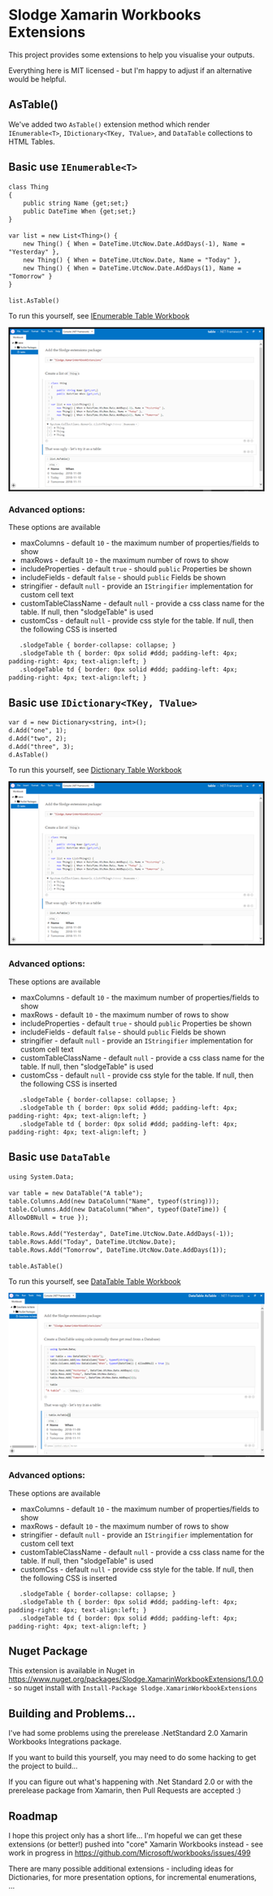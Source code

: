 # Slodge Xamarin Workbooks Extensions

This project provides some extensions to help you visualise your outputs.

Everything here is MIT licensed - but I'm happy to adjust if an alternative would be helpful.

## AsTable()

We've added two `AsTable()` extension method which render `IEnumerable<T>`, `IDictionary<TKey, TValue>`,  and `DataTable` collections to HTML Tables.

## Basic use `IEnumerable<T>`

```
class Thing
{
    public string Name {get;set;}
    public DateTime When {get;set;}
}

var list = new List<Thing>() {
    new Thing() { When = DateTime.UtcNow.Date.AddDays(-1), Name = "Yesterday" },
    new Thing() { When = DateTime.UtcNow.Date, Name = "Today" },
    new Thing() { When = DateTime.UtcNow.Date.AddDays(1), Name = "Tomorrow" }
}

list.AsTable()
```

To run this yourself, see [IEnumerable Table Workbook](IEnumerable_AsTable.workbook)

![TableIntro](/docs/TableIntro.png)

### Advanced options:

These options are available
- maxColumns - default `10` - the maximum number of properties/fields to show
- maxRows - default `10` - the maximum number of rows to show
- includeProperties - default `true` - should `public` Properties be shown
- includeFields - default `false` - should `public` Fields be shown
- stringifier - default `null` - provide an `IStringifier` implementation for custom cell text
- customTableClassName - default `null` - provide a css class name for the table. If null, then "slodgeTable" is used
- customCss - default `null` - provide css style for the table. If null, then the following CSS is inserted

```
   .slodgeTable { border-collapse: collapse; } 
   .slodgeTable th { border: 0px solid #ddd; padding-left: 4px; padding-right: 4px; text-align:left; } 
   .slodgeTable td { border: 0px solid #ddd; padding-left: 4px; padding-right: 4px; text-align:left; }

```

## Basic use `IDictionary<TKey, TValue>`

```
var d = new Dictionary<string, int>();
d.Add("one", 1);
d.Add("two", 2);
d.Add("three", 3);
d.AsTable()
```

To run this yourself, see [Dictionary Table Workbook](Dictionary_AsTable.workbook)

![TableIntro](/docs/TableIntro.png)

### Advanced options:

These options are available
- maxColumns - default `10` - the maximum number of properties/fields to show
- maxRows - default `10` - the maximum number of rows to show
- includeProperties - default `true` - should `public` Properties be shown
- includeFields - default `false` - should `public` Fields be shown
- stringifier - default `null` - provide an `IStringifier` implementation for custom cell text
- customTableClassName - default `null` - provide a css class name for the table. If null, then "slodgeTable" is used
- customCss - default `null` - provide css style for the table. If null, then the following CSS is inserted

```
   .slodgeTable { border-collapse: collapse; } 
   .slodgeTable th { border: 0px solid #ddd; padding-left: 4px; padding-right: 4px; text-align:left; } 
   .slodgeTable td { border: 0px solid #ddd; padding-left: 4px; padding-right: 4px; text-align:left; }

```


## Basic use `DataTable`

```
using System.Data;

var table = new DataTable("A table");
table.Columns.Add(new DataColumn("Name", typeof(string)));
table.Columns.Add(new DataColumn("When", typeof(DateTime)) { AllowDBNull = true });

table.Rows.Add("Yesterday", DateTime.UtcNow.Date.AddDays(-1));
table.Rows.Add("Today", DateTime.UtcNow.Date);
table.Rows.Add("Tomorrow", DateTime.UtcNow.Date.AddDays(1));

table.AsTable()
```

To run this yourself, see [DataTable Table Workbook](DataTable_AsTable.workbook)

![TableIntro](/docs/DataTableIntro.png)

### Advanced options:

These options are available
- maxColumns - default `10` - the maximum number of properties/fields to show
- maxRows - default `10` - the maximum number of rows to show
- stringifier - default `null` - provide an `IStringifier` implementation for custom cell text
- customTableClassName - default `null` - provide a css class name for the table. If null, then "slodgeTable" is used
- customCss - default `null` - provide css style for the table. If null, then the following CSS is inserted

```
   .slodgeTable { border-collapse: collapse; } 
   .slodgeTable th { border: 0px solid #ddd; padding-left: 4px; padding-right: 4px; text-align:left; } 
   .slodgeTable td { border: 0px solid #ddd; padding-left: 4px; padding-right: 4px; text-align:left; }

```


## Nuget Package

This extension is available in Nuget in https://www.nuget.org/packages/Slodge.XamarinWorkbookExtensions/1.0.0 - so nuget install with `Install-Package Slodge.XamarinWorkbookExtensions` 


## Building and Problems...

I've had some problems using the prerelease .NetStandard 2.0 Xamarin Workbooks Integrations package.

If you want to build this yourself, you may need to do some hacking to get the project to build...

If you can figure out what's happening with .Net Standard 2.0 or with the prerelease package from Xamarin, then Pull Requests are accepted :)


## Roadmap

I hope this project only has a short life... I'm hopeful we can get these extensions (or better!) pushed into "core" Xamarin Workbooks instead - see work in progress in https://github.com/Microsoft/workbooks/issues/499

There are many possible additional extensions - including ideas for Dictionaries, for more presentation options, for incremental enumerations, ...
